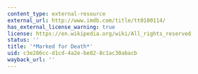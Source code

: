 ```yaml
---
content_type: external-resource
external_url: http://www.imdb.com/title/tt0100114/
has_external_license_warning: true
license: https://en.wikipedia.org/wiki/All_rights_reserved
status: ''
title: '*Marked for Death*'
uid: c3e286cc-d1cd-4a2e-be82-8c1ac30abacb
wayback_url: ''
---
```


